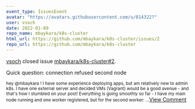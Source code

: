 ```yaml
---
event_type: IssuesEvent
avatar: "https://avatars.githubusercontent.com/u/814322?"
user: vsoch
date: 2022-01-09
repo_name: mbaykara/k8s-cluster
html_url: https://github.com/mbaykara/k8s-cluster/issues/2
repo_url: https://github.com/mbaykara/k8s-cluster
---
```


<a href='https://github.com/vsoch' target='_blank'>vsoch</a> closed issue <a href='https://github.com/mbaykara/k8s-cluster/issues/2' target='_blank'>mbaykara/k8s-cluster#2</a>.

<p>Quick question: connection refused second node</p><small>hey @mbaykara ! I have some experience deploying apps, but am relatively new to admin k8s. I have one external server and decided VMs (Vagrant) would be a good avenue - and that's how I stumbled on your post! Everything is going smoothly so far - I have my main node running and one worker registered, but for the second worker:...</small><a href='https://github.com/mbaykara/k8s-cluster/issues/2' target='_blank'>View Comment</a>